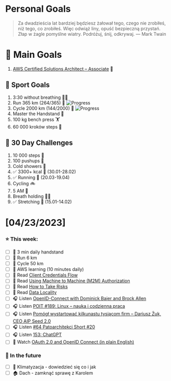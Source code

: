 
Personal Goals
==============
> Za dwadzieścia lat bardziej będziesz żałował tego, czego nie zrobiłeś, niż tego, co zrobiłeś. Więc odwiąż liny, opuść bezpieczną przystań. Złap w żagle pomyślne wiatry. Podróżuj, śnij, odkrywaj.
> — Mark Twain

# 🥇 Main Goals 
1. [AWS Certified Solutions Architect – Associate](https://aws.amazon.com/certification/certified-solutions-architect-associate/) 📜

## 🥈 Sport Goals 
1. 3:30 without breathing 😮‍💨
2. Run 365 km (264/365) 🏃 ![Progress](https://progress-bar.dev/72/)
3. Cycle 2000 km (144/2000) 🚴 ![Progress](https://progress-bar.dev/7/)
4. Master the Handstand 🤸
5. 100 kg bench press  🏋️
6. 60 000 kroków steps 🚶

## 🥉 30 Day Challenges 
1. 10 000 steps 🦶 
2. 100 pushups 🙇
3. Cold showers 🚿
4. ✅ 3300+ kcal 🍌 (30.01-28.02)
5. ✅ Running 🏃 (20.03-19.04)
6. Cycling 🚲
7. 5 AM 🌅
8. Breath holding 😮‍💨
9. ✅ Stretching 🧘 (15.01-14.02)

# [04/23/2023]
### ⭐ This week:
- [ ] 🤸 3 min daily handstand
- [ ] 🏃 Run 6 km
- [ ] 🚴 Cycle 50 km
- [ ] 🎥 AWS learning (10 minutes daily)
- [ ] 📗 Read [Client Credentials Flow](https://auth0.com/docs/get-started/authentication-and-authorization-flow/client-credentials-flow)
- [ ] 📗 Read [Using Machine to Machine (M2M) Authorization](https://auth0.com/blog/using-m2m-authorization/)
- [ ] 📗 Read [How to Take Risks](https://markmanson.net/risk)
- [ ] 📗 Read [Data Locality](https://java-design-patterns.com/patterns/data-locality/)
- [ ] 🎧 Listen [OpenID-Connect with Dominick Baier and Brock Allen](https://www.dotnetrocks.com/details/993)
- [ ] 🎧 Listen [POIT #189: Linux – nauka i codzienna praca](https://porozmawiajmyoit.pl/poit-189-linux-nauka-i-codzienna-praca/)
- [ ] 🎧 Listen [Pomógł wystartować kilkunastu tysiącom firm – Dariusz Żuk, CEO AIP Seed 2.0](https://zaprojektujswojezycie.pl/pomogl-wystartowac-kilkunastu-tysiacom-firm-dariusz-zuk-ceo-aip-seed-2-0/)
- [ ] 🎧 Listen [#64 Patoarchitekci Short #20](https://patoarchitekci.io/64/)
- [ ] 🎧 Listen [153: ChatGPT](https://www.programmingthrowdown.com/2023/03/153-chatgpt.html)
- [ ] 🎥 Watch [OAuth 2.0 and OpenID Connect (in plain English)](https://youtu.be/996OiexHze0)

### 🏅 In the future 
- [ ] 🥶 Klimatyzacja - dowiedzieć się co i jak
- [ ] 🏠 Dach - zamknąć sprawę z Karolem
